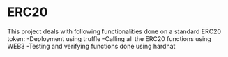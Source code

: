 # ERC20
This project deals with following functionalities done on a standard ERC20 token:
-Deployment using truffle
-Calling all the ERC20 functions using WEB3
-Testing and verifying functions done using hardhat
